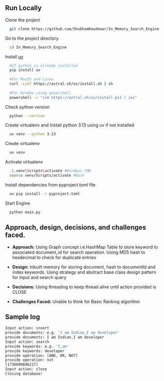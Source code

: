 ## Run Locally

Clone the project

```bash
  git clone https://github.com/ShubhamKaudewar/In_Memory_Search_Engine
```

Go to the project directory

```bash
  cd In_Memory_Search_Engine
```

Install [uv](https://docs.astral.sh/uv)

```bash
  #If python is already installed
  pip install uv 
  
  #For MacOS and Linux
  curl -LsSf https://astral.sh/uv/install.sh | sh 
  
  #For Window using powershell
  powershell -c "irm https://astral.sh/uv/install.ps1 | iex"
```

Check python version

```bash
  python --version
```

Create virtualenv and Install python 3.13 using uv if not installed

```bash
  uv venv --python 3.13
```

Create virtualenv

```bash
  uv venv
```

Activate virtualenv

```bash
  .\.venv\Scripts\activate #Windows CMD
  source venv/Scripts/activate #Bash
```

Install dependencies from pyproject.toml file

```bash
  uv pip install -r pyproject.toml
```

Start Engine

```bash
  python main.py
```

## Approach, design, decisions, and challenges faced.

- **Approach:** Using Graph concept i.e.HashMap Table to store keyword to associated document_id for search operation. Using MD5 hash to hexdecimal to check for duplicate entries

- **Design:** Inbuilt memory for storing document, hash to documentId and index keywords. Using strategy and abstract base class design pattern for Input and search query

- **Decisions:** Using threading to keep thread alive until action provided is CLOSE

- **Challenges Faced:** Unable to think for Basic Ranking algorithm

## Sample log

```bash
Input action: insert
provide documents: e.g. 'I am Indian,I am developer'
provide documents: I am Indian,I am developer
Input action: search
provide keywords: e.g. 'I,am'
provide keywords: developer
provide operation: [AND, OR, NOT]
provide operation: not
[1736699846217]
Input action: close
Closing database!
```

